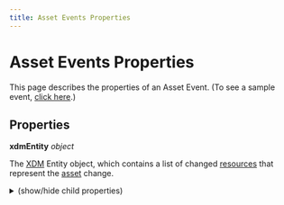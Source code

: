 ```yaml
---
title: Asset Events Properties
---
```


# Asset Events Properties

This page describes the properties of an Asset Event. (To see a sample event, [click here](asset-events-sample.json).)

## Properties

**xdmEntity** _object_

The [XDM](asset-events-glossary.md#xdm) Entity object, which contains a list of changed [resources](asset-events-glossary.md#resource) that represent the [asset](asset-events-glossary.md#asset) change.

<details>

<br/>

<summary>(show/hide child properties)

<br/>

</summary>

---

<br/>

**event:sequence** _number_

A sequence number of the event that is unique within the current [repository](asset-events-glossary.md#repository). It is used to detect out-of-sequence events.

 <br/>

---

 <br/>

**event:resources** _object_

An object containing all the Resource Change objects related to the event. Resource changes are identified by the link relation associated with the resource.

- Note: There is always a Resource Change object for the [Repository Metadata Resource](asset-events-glossary.md#repository-metadata-resource), even if this resource was not affected by the action that triggered the event. This is because the Repository Metadata Resource is required to be embedded in the event.

<details>

<br/>

<summary>(show/hide child properties)

<br/>

</summary>

---

<br/>

**&lt;link relation&gt;** _object_

The Resource Change object, which describes how a particular [resource](asset-events-glossary.md#resource) was affected by the [action](asset-events-actions.md) that triggered the event.

- Note: The property will be the link relation associated with the resource (e.g., ht<span>tp://ns.adobe.com.adobecloud/rel/metadata/repository</span>).

<details>

<br/>

<summary>(show/hide child properties)

<br/>

</summary>

---

<br/>

**event:action** _string_

Specifies the type of change to the [resource](asset-events-glossary.md#resource). Possible values are: `created`, `updated`, `deleted` and `none`. `none` is used, for example, to embed the Repository Metadata, when this resource was not affected by the action that triggered the event.

<br/>

---

<br/>

**event:schema** _string_

The URN of the [XDM](asset-events-glossary.md#xdm) Schema of the embedded [resource](asset-events-glossary.md#resource).

<br/>

---

<br/>

**event:embedded** _object_

The embedded JSON representation of the [resource](asset-events-glossary.md#resource).

<br/>

---

<br/>

**event:updated** _object_

The updated properties of the embedded [resource](asset-events-glossary.md#resource) (if it has been updated), as well as the previous values of the properties.

<details>

<br/>

<summary>(show/hide child properties)

<br/>

</summary>

---

<br/>

**repo:path** _string_

The previous path of the [resource](asset-events-glossary.md#resource).

<br/>

---

<br/>

**storage:region** _string_

The previous storage region.

</details>

<br/>

</details>

</details>

---

<br/>

</details>